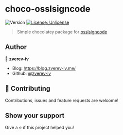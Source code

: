 # choco-osslsigncode

![Version](https://img.shields.io/badge/version-2.2.0-blue.svg?cacheSeconds=2592000) [![License: Unlicense](https://img.shields.io/badge/License-Unlicense-yellow.svg)](https://raw.githubusercontent.com/zverev-iv/choco-osslsigncode/main/LICENSE)

> Simple chocolatey package for [osslsigncode](https://github.com/mtrojnar/osslsigncode)

## Author

👤 **zverev-iv**

* Blog: https://blog.zverev-iv.me/
* Github: [@zverev-iv](https://github.com/zverev-iv)

## 🤝 Contributing

Contributions, issues and feature requests are welcome!

## Show your support

Give a ⭐️ if this project helped you!
